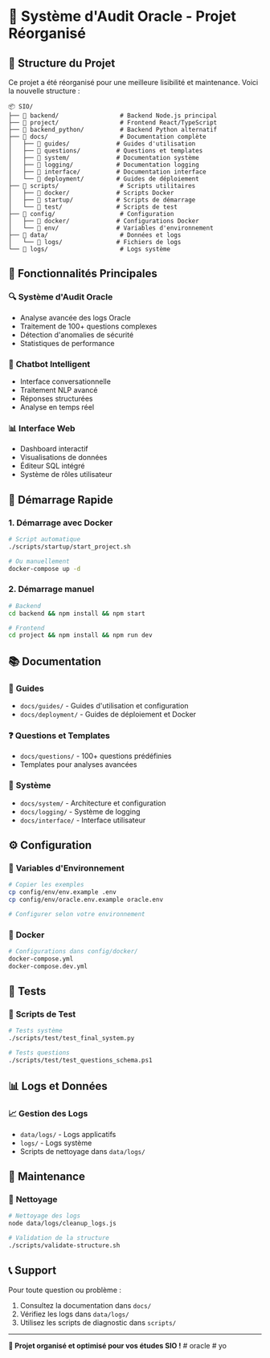 # 🚀 Système d'Audit Oracle - Projet Réorganisé

## 📁 Structure du Projet

Ce projet a été réorganisé pour une meilleure lisibilité et maintenance. Voici la nouvelle structure :

```
📦 SIO/
├── 📁 backend/                 # Backend Node.js principal
├── 📁 project/                 # Frontend React/TypeScript
├── 📁 backend_python/          # Backend Python alternatif
├── 📁 docs/                    # Documentation complète
│   ├── 📁 guides/             # Guides d'utilisation
│   ├── 📁 questions/          # Questions et templates
│   ├── 📁 system/             # Documentation système
│   ├── 📁 logging/            # Documentation logging
│   ├── 📁 interface/          # Documentation interface
│   └── 📁 deployment/         # Guides de déploiement
├── 📁 scripts/                 # Scripts utilitaires
│   ├── 📁 docker/             # Scripts Docker
│   ├── 📁 startup/            # Scripts de démarrage
│   └── 📁 test/               # Scripts de test
├── 📁 config/                  # Configuration
│   ├── 📁 docker/             # Configurations Docker
│   └── 📁 env/                # Variables d'environnement
├── 📁 data/                    # Données et logs
│   └── 📁 logs/               # Fichiers de logs
└── 📁 logs/                    # Logs système
```

## 🎯 Fonctionnalités Principales

### 🔍 **Système d'Audit Oracle**
- Analyse avancée des logs Oracle
- Traitement de 100+ questions complexes
- Détection d'anomalies de sécurité
- Statistiques de performance

### 🤖 **Chatbot Intelligent**
- Interface conversationnelle
- Traitement NLP avancé
- Réponses structurées
- Analyse en temps réel

### 📊 **Interface Web**
- Dashboard interactif
- Visualisations de données
- Éditeur SQL intégré
- Système de rôles utilisateur

## 🚀 Démarrage Rapide

### 1. **Démarrage avec Docker**
```bash
# Script automatique
./scripts/startup/start_project.sh

# Ou manuellement
docker-compose up -d
```

### 2. **Démarrage manuel**
```bash
# Backend
cd backend && npm install && npm start

# Frontend
cd project && npm install && npm run dev
```

## 📚 Documentation

### 📖 **Guides**
- `docs/guides/` - Guides d'utilisation et configuration
- `docs/deployment/` - Guides de déploiement et Docker

### ❓ **Questions et Templates**
- `docs/questions/` - 100+ questions prédéfinies
- Templates pour analyses avancées

### 🔧 **Système**
- `docs/system/` - Architecture et configuration
- `docs/logging/` - Système de logging
- `docs/interface/` - Interface utilisateur

## ⚙️ Configuration

### 🔐 **Variables d'Environnement**
```bash
# Copier les exemples
cp config/env/env.example .env
cp config/env/oracle.env.example oracle.env

# Configurer selon votre environnement
```

### 🐳 **Docker**
```bash
# Configurations dans config/docker/
docker-compose.yml
docker-compose.dev.yml
```

## 🧪 Tests

### 📝 **Scripts de Test**
```bash
# Tests système
./scripts/test/test_final_system.py

# Tests questions
./scripts/test/test_questions_schema.ps1
```

## 📊 Logs et Données

### 📈 **Gestion des Logs**
- `data/logs/` - Logs applicatifs
- `logs/` - Logs système
- Scripts de nettoyage dans `data/logs/`

## 🔄 Maintenance

### 🧹 **Nettoyage**
```bash
# Nettoyage des logs
node data/logs/cleanup_logs.js

# Validation de la structure
./scripts/validate-structure.sh
```

## 📞 Support

Pour toute question ou problème :
1. Consultez la documentation dans `docs/`
2. Vérifiez les logs dans `data/logs/`
3. Utilisez les scripts de diagnostic dans `scripts/`

---

**🎯 Projet organisé et optimisé pour vos études SIO !**
#   o r a c l e  
 #   y o  
 
